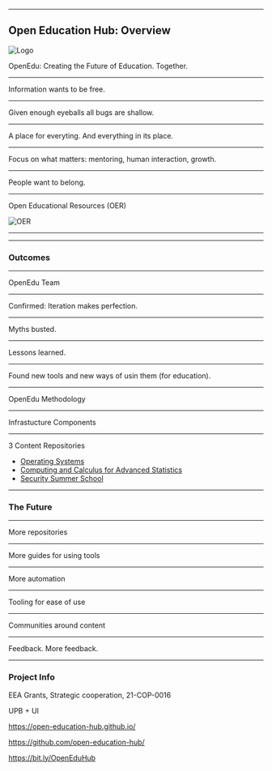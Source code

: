 ---

## Open Education Hub: Overview

![Logo](media/open-edu-logo.png)

OpenEdu: Creating the Future of Education. Together.

----

<!-- .slide: data-transition="slide" -->

Information wants to be free.

----

<!-- .slide: data-transition="slide" -->

Given enough eyeballs all bugs are shallow.

----

<!-- .slide: data-transition="slide" -->

A place for everyting.
And everything in its place.

----

<!-- .slide: data-transition="slide" -->

Focus on what matters: mentoring, human interaction, growth.

----

<!-- .slide: data-transition="slide" -->

People want to belong.

----

<!-- .slide: data-transition="slide" -->

Open Educational Resources (OER)

![OER](media/openedu-oer.png)

----

----

<!-- .slide: data-transition="slide" -->

### Outcomes

----

<!-- .slide: data-transition="slide" -->

OpenEdu Team

----

<!-- .slide: data-transition="slide" -->

Confirmed: Iteration makes perfection.

----

<!-- .slide: data-transition="slide" -->

Myths busted.

----

<!-- .slide: data-transition="slide" -->

Lessons learned.

----

<!-- .slide: data-transition="slide" -->

Found new tools and new ways of usin them (for education).

----

<!-- .slide: data-transition="slide" -->

OpenEdu Methodology

----

<!-- .slide: data-transition="slide" -->

Infrastucture Components

----

<!-- .slide: data-transition="slide" -->

3 Content Repositories

* [Operating Systems](https://github.com/open-education-hub/operating-systems)
* [Computing and Calculus for Advanced Statistics](https://github.com/open-education-hub/ccas)
* [Security Summer School](https://github.com/security-summer-school/)

----

<!-- .slide: data-transition="slide" -->

### The Future

----

<!-- .slide: data-transition="slide" -->

More repositories

----

<!-- .slide: data-transition="slide" -->

More guides for using tools

----

<!-- .slide: data-transition="slide" -->

More automation

----

<!-- .slide: data-transition="slide" -->

Tooling for ease of use

----

<!-- .slide: data-transition="slide" -->

Communities around content

----

<!-- .slide: data-transition="slide" -->

Feedback. More feedback.

----

### Project Info

EEA Grants, Strategic cooperation, 21-COP-0016

UPB + UI

https://open-education-hub.github.io/

https://github.com/open-education-hub/

https://bit.ly/OpenEduHub
